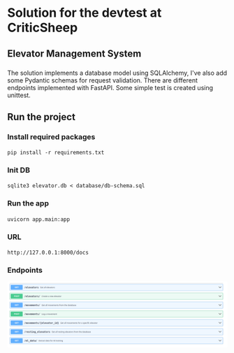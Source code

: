 # Solution for the devtest at CriticSheep
## Elevator Management System

###
The solution implements a database model using SQLAlchemy, I've also add some Pydantic schemas for request validation.
There are different endpoints implemented with FastAPI.
Some simple test is created using unittest.

## Run the project
### Install required packages
``pip install -r requirements.txt``

### Init DB
``sqlite3 elevator.db < database/db-schema.sql``

### Run the app
``uvicorn app.main:app``

### URL
``http://127.0.0.1:8000/docs``

### Endpoints
![alt text](image.png)
